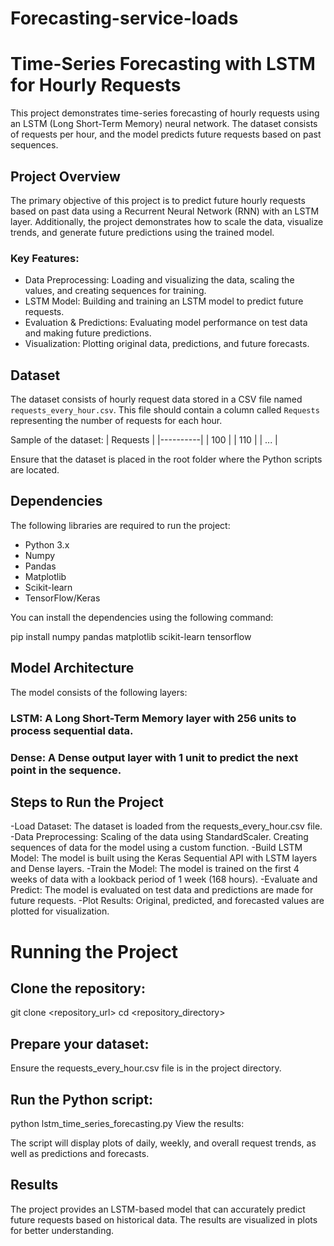 # Forecasting-service-loads

# Time-Series Forecasting with LSTM for Hourly Requests

This project demonstrates time-series forecasting of hourly requests using an LSTM (Long Short-Term Memory) neural network. The dataset consists of requests per hour, and the model predicts future requests based on past sequences.

## Project Overview

The primary objective of this project is to predict future hourly requests based on past data using a Recurrent Neural Network (RNN) with an LSTM layer. Additionally, the project demonstrates how to scale the data, visualize trends, and generate future predictions using the trained model.

### Key Features:
- Data Preprocessing: Loading and visualizing the data, scaling the values, and creating sequences for training.
- LSTM Model: Building and training an LSTM model to predict future requests.
- Evaluation & Predictions: Evaluating model performance on test data and making future predictions.
- Visualization: Plotting original data, predictions, and future forecasts.

## Dataset

The dataset consists of hourly request data stored in a CSV file named `requests_every_hour.csv`. This file should contain a column called `Requests` representing the number of requests for each hour.

Sample of the dataset:
| Requests |
|----------|
| 100      |
| 110      |
| ...      |

Ensure that the dataset is placed in the root folder where the Python scripts are located.

## Dependencies

The following libraries are required to run the project:

- Python 3.x
- Numpy
- Pandas
- Matplotlib
- Scikit-learn
- TensorFlow/Keras

You can install the dependencies using the following command:

pip install numpy pandas matplotlib scikit-learn tensorflow

## Model Architecture
The model consists of the following layers:

### LSTM: A Long Short-Term Memory layer with 256 units to process sequential data.
### Dense: A Dense output layer with 1 unit to predict the next point in the sequence.


## Steps to Run the Project

-Load Dataset: The dataset is loaded from the requests_every_hour.csv file.
-Data Preprocessing: Scaling of the data using StandardScaler. Creating sequences of data for the model using a custom function.
-Build LSTM Model: The model is built using the Keras Sequential API with LSTM layers and Dense layers.
-Train the Model: The model is trained on the first 4 weeks of data with a lookback period of 1 week (168 hours).
-Evaluate and Predict: The model is evaluated on test data and predictions are made for future requests.
-Plot Results: Original, predicted, and forecasted values are plotted for visualization.

# Running the Project
## Clone the repository:
git clone <repository_url>
cd <repository_directory>

## Prepare your dataset:
Ensure the requests_every_hour.csv file is in the project directory.

## Run the Python script:
python lstm_time_series_forecasting.py
View the results:

The script will display plots of daily, weekly, and overall request trends, as well as predictions and forecasts.

## Results
The project provides an LSTM-based model that can accurately predict future requests based on historical data. The results are visualized in plots for better understanding.
